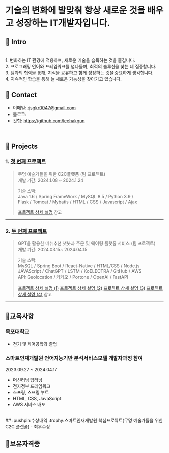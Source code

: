 # 기술의 변화에 발맞춰 항상 새로운 것을 배우고 성장하는 IT개발자입니다.

## :pushpin: Intro
</br>1. 변화하는 IT 환경에 적응하며, 새로운 기술을 습득하는 것을 즐깁니다.
</br>2. 프로그래밍 언어와 프레임워크를 넘나들며, 최적의 솔루션을 찾는 데 집중합니다.
</br>3. 팀과의 협력을 통해, 지식을 공유하고 함께 성장하는 것을 중요하게 생각합니다.
</br>4. 지속적인 학습을 통해 늘 새로운 가능성을 찾아가고 있습니다.
## :pushpin: Contact
- 이메일: rjsgkr0047@gmail.com
- 블로그: 
- 깃헙: https://github.com/leehakgun

</br>

## :pushpin: Projects
### 1. [첫 번째 프로젝트](https://github.com/illhanunjung/Hwado-final)
>무명 예술가들을 위한 C2C플랫폼 (팀 프로젝트)  
>개발 기간: 2024.1.08 ~ 2024.1.24  
>  
>기술 스택:  
>Java 1.6 / Spring FrameWork / MySQL 8.5 / Python 3.9 /   
>Flask / Tomcat / Mybatis / HTML / CSS / Javascript / Ajax
>  
>[프로젝트 상세 설명](https://github.com/illhanunjung/Hwado-final) 참고

---

### 2. [두 번째 프로젝트](https://github.com/JungHyung2/gitio.io)
> GPT을 활용한 메뉴추천 챗봇과 주문 및 웨이팅 플랫폼 서비스 (팀 프로젝트)  
>개발 기간: 2024.03.15~ 2024.04.15
>  
>기술 스택:  
>MySQL / Spring Boot / React-Native / HTML/CSS / Node.js
>JAVAScript / ChatGPT / LSTM / KoELECTRA / GitHub / AWS
> <br>
> API:
> Geolocation / 카카오 / Portone / OpenAI / FastAPI
>  
>[프로젝트 상세 설명 (1)](https://github.com/leehakgun/botbuddies_owner)
> [프로젝트 상세 설명 (2)](https://github.com/leehakgun/mealjoy_owner)
> [프로젝트 상세 설명 (3)](https://github.com/Parkjinew/mealjoy_user)
> [프로젝트 상세 설명 (4)](https://github.com/Parkjinew/botbuddies_user) 참고

---
## :pushpin:교육사항
### 목포대학교
  - 전기 및 제어공학과 졸업

### 스마트인재개발원 언어지능기반 분석서비스모델 개발자과정 참여

2023.09.27 ~ 2024.04.17
  - 머신러닝 딥러닝
  - 전자정부 프레임워크
  - 스프링, 스프링 부트
  - HTML, CSS, JavaScript
  - AWS 서비스 배포
</br>
## :pushpin:수상내역
:trophy:스마트인재개발원  핵심프로젝트(무명 예술가들을 위한 C2C 플랫폼) - 최우수상
</br>

## :pushpin:보유자격증
